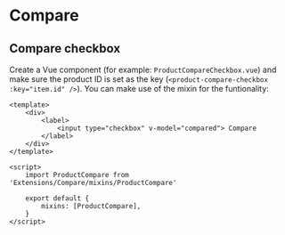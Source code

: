 # Compare

## Compare checkbox

Create a Vue component (for example: `ProductCompareCheckbox.vue`) and make sure the product ID is set as the key (`<product-compare-checkbox :key="item.id" />`). You can make use of the mixin for the funtionality:
```
<template>
    <div>
        <label>
            <input type="checkbox" v-model="compared"> Compare
        </label>
    </div>
</template>

<script>
    import ProductCompare from 'Extensions/Compare/mixins/ProductCompare'

    export default {
        mixins: [ProductCompare],
    }
</script>
```
